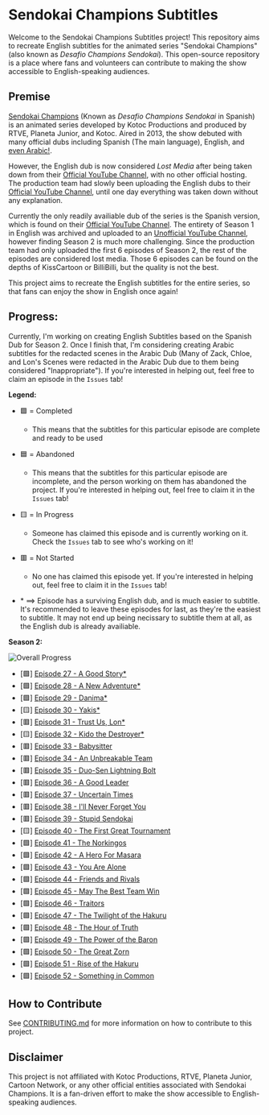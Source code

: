 # Sendokai Champions Subtitles 
Welcome to the Sendokai Champions Subtitles project! This repository aims to recreate English subtitles for the animated series "Sendokai Champions" (also known as *Desafio Champions Sendokai*). This open-source repository is a place where fans and volunteers can contribute to making the show accessible to English-speaking audiences.

## Premise 
[Sendokai Champions](http://www.sendokaichampions.com/) (Known as *Desafio Champions Sendokai* in Spanish) is an animated series developed by Kotoc Productions and produced by RTVE, Planeta Junior, and Kotoc. Aired in 2013, the show debuted with many official dubs including Spanish (The main language), English, and [even Arabic!](https://www.arabic-toons.com/m7arbi-sendokai-1434722187-11103.html#sets).

However, the English dub is now considered *Lost Media* after being taken down from their [Official YouTube Channel](https://www.youtube.com/@SendokaiChampionsEnglish), with no other official hosting. The production team had slowly been uploading the English dubs to their [Official YouTube Channel](https://www.youtube.com/@SendokaiChampionsEnglish), until one day everything was taken down without any explanation. 

Currently the only readily availiable dub of the series is the Spanish version, which is found on their [Official YouTube Channel](https://www.youtube.com/@SendokaiChampions). The entirety of Season 1 in English was archived and uploaded to an [Unofficial YouTube Channel](https://www.youtube.com/@sendokaichampions7678), however finding Season 2 is much more challenging. Since the production team had only uploaded the first 6 episodes of Season 2, the rest of the episodes are considered lost media. Those 6 episodes can be found on the depths of KissCartoon or BilliBilli, but the quality is not the best.

This project aims to recreate the English subtitles for the entire series, so that fans can enjoy the show in English once again! 

## Progress:

Currently, I'm working on creating English Subtitles based on the Spanish Dub for Season 2. Once I finish that, I'm considering creating Arabic subtitles for the redacted scenes in the Arabic Dub (Many of Zack, Chloe, and Lon's Scenes were redacted in the Arabic Dub due to them being considered "Inappropriate"). If you're interested in helping out, feel free to claim an episode in the `Issues` tab!

**Legend:**
- 🟩 = Completed
    - This means that the subtitles for this particular episode are complete and ready to be used
- 🟦 = Abandoned
    - This means that the subtitles for this particular episode are incomplete, and the person working on them has abandoned the project. If you're interested in helping out, feel free to claim it in the `Issues` tab!
- 🟨 = In Progress
    - Someone has claimed this episode and is currently working on it. Check the `Issues` tab to see who's working on it!
- 🟥 = Not Started
    - No one has claimed this episode yet. If you're interested in helping out, feel free to claim it in the `Issues` tab!

- \* $\implies$ Episode has a surviving English dub, and is much easier to subtitle. It's recommended to leave these episodes for last, as they're the easiest to subtitle. It may not end up being necissary to subtitle them at all, as the English dub is already availiable.


**Season 2:** 

![Overall Progress](https://img.shields.io/badge/Progress-57%25-blue?style=flat&logo=appveyor&logoColor=white&color=blue)

- [🟩] [Episode 27 - A Good Story*](./s2/en/27%20-%20A%20Good%20Story.en.srt)
- [🟩] [Episode 28 - A New Adventure*](./s2/en/28%20-%20A%20New%20Adventure.en.srt)
- [🟩] [Episode 29 - Danima*](./s2/en/29%20-%20Danima.en.srt)
- [🟨] [Episode 30 - Yakis*](./s2/en/30%20-%20Yakis.en.srt)
- [🟥] [Episode 31 - Trust Us, Lon*](./s2/en/31%20-%20Trust%20Us,%20Lon.en.srt)
- [🟨] [Episode 32 - Kido the Destroyer*](./s2/en/32%20-%20Kido%20the%20Destroyer.en.srt)
- [🟥] [Episode 33 - Babysitter](./s2/en/33%20-%20Babysitter.en.srt)
- [🟥] [Episode 34 - An Unbreakable Team](./s2/en/34%20-%20An%20Unbreakable%20Team.en.srt)
- [🟥] [Episode 35 - Duo-Sen Lightning Bolt](./s2/en/35%20-%20Duo-Sen%20Lightning%20Bolt.en.srt)
- [🟥] [Episode 36 - A Good Leader](./s2/en/36%20-%20A%20Good%20Leader.en.srt)
- [🟥] [Episode 37 - Uncertain Times](./s2/en/37%20-%20Uncertain%20Times.en.srt)
- [🟥] [Episode 38 - I'll Never Forget You](./s2/en/38%20-%20I'll%20Never%20Forget%20You.en.srt)
- [🟥] [Episode 39 - Stupid Sendokai](./s2/en/39%20-%20Stupid%20Sendokai.en.srt)
- [🟨] [Episode 40 - The First Great Tournament](./s2/en/40%20-%20The%20First%20Great%20Tournament.en.srt)
- [🟩] [Episode 41 - The Norkingos](./s2/en/41%20-%20The%20Norkingos.en.srt)
- [🟩] [Episode 42 - A Hero For Masara](./s2/en/42%20-%20A%20Hero%20For%20Masara.en.srt)
- [🟩] [Episode 43 - You Are Alone](./s2/en/43%20-%20You%20Are%20Alone.en.srt)
- [🟩] [Episode 44 - Friends and Rivals](./s2/en/44%20-%20Friends%20and%20Rivals.en.srt)
- [🟩] [Episode 45 - May The Best Team Win](./s2/en/45%20-%20May%20The%20Best%20Team%20Win.en.srt)
- [🟩] [Episode 46 - Traitors](./s2/en/46%20-%20Traitors.en.srt)
- [🟩] [Episode 47 - The Twilight of the Hakuru](./s2/en/47%20-%20The%20Twilight%20of%20the%20Hakuru.en.srt)
- [🟩] [Episode 48 - The Hour of Truth](./s2/en/48%20-%20The%20Hour%20of%20Truth.en.srt)
- [🟩] [Episode 49 - The Power of the Baron](./s2/en/49%20-%20The%20Power%20of%20the%20Baron.en.srt)
- [🟩] [Episode 50 - The Great Zorn](./s2/en/50%20-%20The%20Great%20Zorn.en.srt)
- [🟩] [Episode 51 - Rise of the Hakuru](./s2/en/51%20-%20Rise%20of%20the%20Hakuru.en.srt)
- [🟩] [Episode 52 - Something in Common](./s2/en/52%20-%20Something%20in%20Common.en.srt)


## How to Contribute

See [CONTRIBUTING.md](CONTRIBUTING.md) for more information on how to contribute to this project.


## Disclaimer

This project is not affiliated with Kotoc Productions, RTVE, Planeta Junior, Cartoon Network, or any other official entities associated with Sendokai Champions. It is a fan-driven effort to make the show accessible to English-speaking audiences.